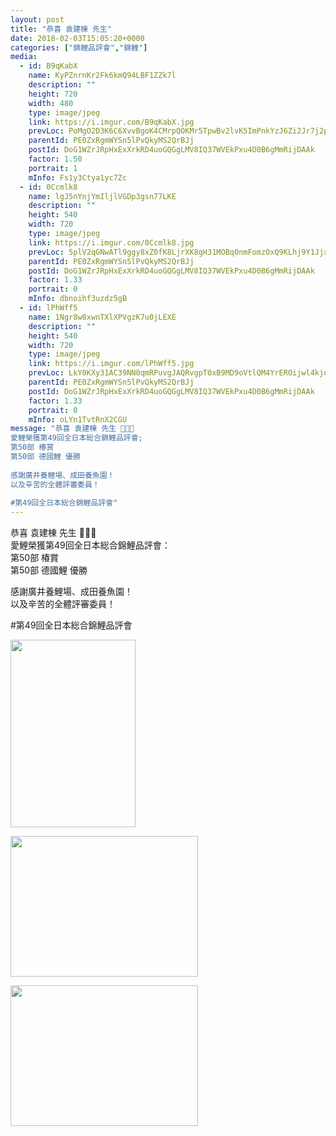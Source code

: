 ```yaml
---
layout: post
title: "恭喜 袁建棟 先生" 
date: 2018-02-03T15:05:20+0000 
categories: ["錦鯉品評會","錦鯉"] 
media:
  - id: B9qKabX
    name: KyPZnrnKr2Fk6kmQ94LBF1ZZk7l
    description: ""   
    height: 720
    width: 480
    type: image/jpeg
    link: https://i.imgur.com/B9qKabX.jpg
    prevLoc: PoMgO2D3K6C6XvvBgoK4CMrpQOKMr5TpwBv2lvK5ImPnkYzJ6Zi2Jr7j2p28ulpNWpYLLDuMNRWAwVGMCrprGyXk6xizYWAy3JqJTwOoYy1lkzizkn75J6gLcgzokR8p2vhnDykYNxPEcMRLLZLPWPHBDBjxMgNMhryL2rmO51IkYYoZ0yVAtk7BO55mW6TpomoBxojNFEJYNEKPPjFJyLOMvjEAFK6Rvn7EL1COmoLAzA4WCjKA065J0mSE48B69jlotD8
    parentId: PE0ZxRgmWYSn5lPvQkyMS2QrBJj
    postId: DoG1WZrJRpHxExXrkRD4uoGQGgLMV8IQ37WVEkPxu4D0B6gMmRijDAAk
    factor: 1.50
    portrait: 1
    mInfo: Fs1y3Ctya1yc7Zc
  - id: 0Ccmlk8
    name: lgJ5nYnjYmIljlVGDp3gsn77LKE
    description: ""   
    height: 540
    width: 720
    type: image/jpeg
    link: https://i.imgur.com/0Ccmlk8.jpg
    prevLoc: 5plV2qGNwATl9ggy8xZ0fK8LjrXK8gH31MOBqOnmFomzOxQ9KLhj9Y1JjxjEiR74z7KGnZImLEJDQxj4S9N9ZkR1NAtxn94RLyp1fWZjrlxAn9fqL5AXQY7OFL3MmWMK6EFqr1pRxq8lHBvQKOgELBUV0kApVLAEHkN2KkE1GVHMRR13qv9BtpVJ300R5WUVoxyQmQp4HwzMPMz0JNC9mz1NYWLpsGDmwZ36kmF7jOPA6RLoSRX9WrO2EKiGw8v67RgVHDZ
    parentId: PE0ZxRgmWYSn5lPvQkyMS2QrBJj
    postId: DoG1WZrJRpHxExXrkRD4uoGQGgLMV8IQ37WVEkPxu4D0B6gMmRijDAAk
    factor: 1.33
    portrait: 0
    mInfo: dbnoihf3uzdz5gB
  - id: lPhWff5
    name: 1Ngr8w8xwnTXlXPVgzK7u0jLEXE
    description: ""   
    height: 540
    width: 720
    type: image/jpeg
    link: https://i.imgur.com/lPhWff5.jpg
    prevLoc: LkY0KXy31AC39NN0qmRPuvgJAQRvgpT0xB9MD9oVtlQM4YrEROijwl4kjojViJy69yoD18F05RDmyMVOc393q2QBkRswO941BnM3UGBQ5Wz3lntlG6lm9JMMTMP2Q5Gj5Ef36JwjBoDLUqnLmyvgrBsx7yr2n4o9S7BqX725JNiYZZ5GmA7niXBAWNNvp1TD8LlYAY19F5q3wmw4KZfjE0QoLQXNHNmlkz402QfDjZ5V3oMxc0kQmVqZkltR97VNVzQvfpz
    parentId: PE0ZxRgmWYSn5lPvQkyMS2QrBJj
    postId: DoG1WZrJRpHxExXrkRD4uoGQGgLMV8IQ37WVEkPxu4D0B6gMmRijDAAk
    factor: 1.33
    portrait: 0
    mInfo: oLYn1TvtRnX2CGU
message: "恭喜 袁建棟 先生 🎉🎉🎉  
愛鯉榮獲第49回全日本総合錦鯉品評會;  
第50部 椿賞  
第50部 德國鯉 優勝  
  
感謝廣井養鯉場、成田養魚園！  
以及辛苦的全體評審委員！  
  
#第49回全日本総合錦鯉品評會"
---
```


恭喜 袁建棟 先生 🎉🎉🎉  
愛鯉榮獲第49回全日本総合錦鯉品評會：  
第50部 椿賞  
第50部 德國鯉 優勝  
  
感謝廣井養鯉場、成田養魚園！  
以及辛苦的全體評審委員！  
  
#第49回全日本総合錦鯉品評會


[//]: #media:  
<a href="https://i.imgur.com/B9qKabX.jpg"><img src="https://i.imgur.com/B9qKabX.jpg" height="300" width="200" /></a> 
  

<a href="https://i.imgur.com/0Ccmlk8.jpg"><img src="https://i.imgur.com/0Ccmlk8.jpg" height="225" width="300" /></a> 
  

<a href="https://i.imgur.com/lPhWff5.jpg"><img src="https://i.imgur.com/lPhWff5.jpg" height="225" width="300" /></a> 
 
